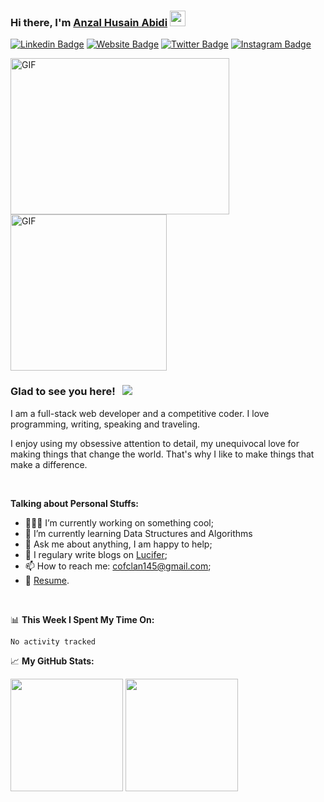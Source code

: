 
### Hi there, I'm <a href="https://anzalabidi.netlify.app" target="_blank">Anzal Husain Abidi</a>&nbsp;<img src="https://media.giphy.com/media/hvRJCLFzcasrR4ia7z/giphy.gif" width="25px" height="25px">

[![Linkedin Badge](https://img.shields.io/badge/-LinkedIn-0e76a8?style=flat-square&logo=Linkedin&logoColor=white)](https://www.linkedin.com/in/anzal-husain-abidi-740a40204/)
[![Website Badge](https://img.shields.io/badge/Website-3b5998?style=flat-square&logo=google-chrome&logoColor=white)](https://anzalabidi.netlify.app)
[![Twitter Badge](https://img.shields.io/badge/-Twitter-00acee?style=flat-square&logo=Twitter&logoColor=white)](https://twitter.com/AnzalAbidi)
[![Instagram Badge](https://img.shields.io/badge/-Instagram-e4405f?style=flat-square&logo=Instagram&logoColor=white)](https://instagram.com/anzalabidi/)

<p float="left" >
<img   alt="GIF" src="https://i.pinimg.com/originals/18/a4/94/18a4949fc9c8067172d3b96e302e7097.gif" width="350px" height="250px"/>
<img  alt="GIF" src="https://monophy.com/media/cmCEsJZHYBPels360q/monophy.gif" width="250px" height="250px"/>
</p>

### Glad to see you here! &nbsp; ![](https://visitor-badge.glitch.me/badge?page_id=anzal1.anzal1)

I am a full-stack web developer and a competitive coder. I love programming, writing, speaking and traveling.

I enjoy using my obsessive attention to detail, my unequivocal love for making things that change the world. That's why I like to make things that make a difference.
 
<br/>


**Talking about Personal Stuffs:**

- 👨🏻‍💻 I’m currently working on something cool;
- 🚀 I’m currently learning Data Structures and Algorithms
- 💬 Ask me about anything, I am happy to help;
- 📝 I regulary write blogs on [Lucifer](https://anzal.hashnode.dev/);
- 📫 How to reach me: cofclan145@gmail.com;
- 📝 [Resume](https://anzalabidi.netlify.app/#/).

</br>

📊 **This Week I Spent My Time On:**
<!--START_SECTION:waka-->

```text
No activity tracked
```

<!--END_SECTION:waka-->




📈 **My GitHub Stats:**

<p>
  <img height="180em" src="https://readme-stats-ebon-seven.vercel.app/api?username=anzal1&theme=dracula&show_icons=true&hide_border=true&&count_private=true&include_all_commits=true"/>
  <img height="180em" src="https://readme-stats-ebon-seven.vercel.app/api/top-langs/?username=anzal1&exclude_repo=KNN-Image-Classification&theme=dracula&show_icons=true&hide_border=true&layout=compact&langs_count=8"/>
</p>





